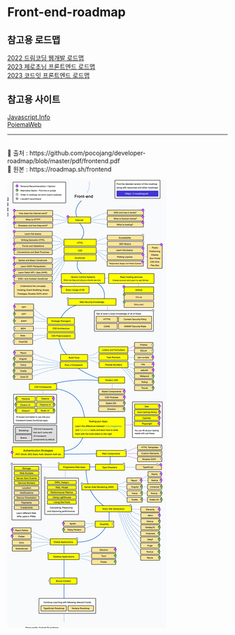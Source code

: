# Front-end-roadmap

## 참고용 로드맵
[2022 드림코딩 웹개발 로드맵](https://youtu.be/TTLHd3IyErM)   
[2023 제로초님 프론트엔드 로드맵](https://app.diagrams.net/#G1E0kybrmM-GRKsfjV2AoA0BhgEQqGwL1f)   
[2023 코드잇 프론트엔드 로드맵](https://www.codeit.kr/roadmap/frontend-2023)

## 참고용 사이트
[Javascript.Info](https://ko.javascript.info/)   
[PoiemaWeb](https://poiemaweb.com/)

---
<br>
🔽 출처 : https://github.com/pocojang/developer-roadmap/blob/master/pdf/frontend.pdf <br>
🔽 원본 : https://roadmap.sh/frontend
<br>

![로드맵](/frontendroadmap.JPG)